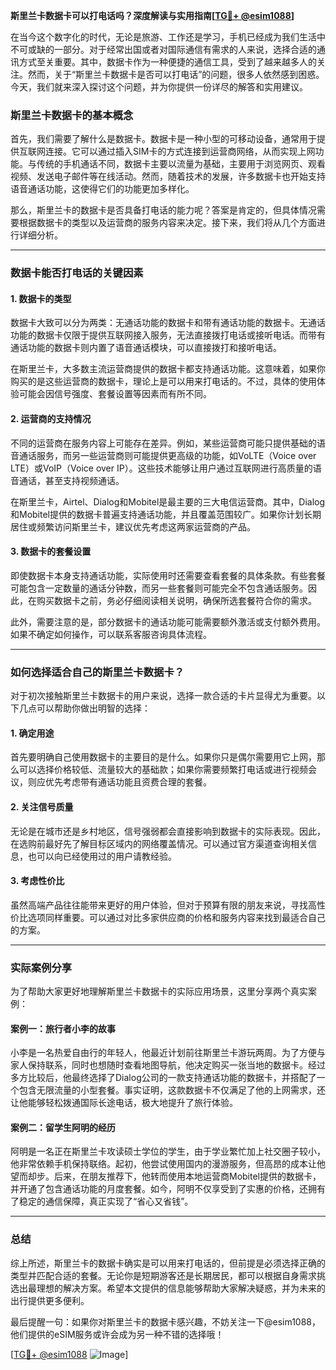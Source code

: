 **斯里兰卡数据卡可以打电话吗？深度解读与实用指南[[TG💪+ @esim1088](https://t.me/s/esim1088)]**

在当今这个数字化的时代，无论是旅游、工作还是学习，手机已经成为我们生活中不可或缺的一部分。对于经常出国或者对国际通信有需求的人来说，选择合适的通讯方式至关重要。其中，数据卡作为一种便捷的通信工具，受到了越来越多人的关注。然而，关于“斯里兰卡数据卡是否可以打电话”的问题，很多人依然感到困惑。今天，我们就来深入探讨这个问题，并为你提供一份详尽的解答和实用建议。

### 斯里兰卡数据卡的基本概念

首先，我们需要了解什么是数据卡。数据卡是一种小型的可移动设备，通常用于提供互联网连接。它可以通过插入SIM卡的方式连接到运营商网络，从而实现上网功能。与传统的手机通话不同，数据卡主要以流量为基础，主要用于浏览网页、观看视频、发送电子邮件等在线活动。然而，随着技术的发展，许多数据卡也开始支持语音通话功能，这使得它们的功能更加多样化。

那么，斯里兰卡的数据卡是否具备打电话的能力呢？答案是肯定的，但具体情况需要根据数据卡的类型以及运营商的服务内容来决定。接下来，我们将从几个方面进行详细分析。

---

### 数据卡能否打电话的关键因素

#### 1. 数据卡的类型
数据卡大致可以分为两类：无通话功能的数据卡和带有通话功能的数据卡。无通话功能的数据卡仅限于提供互联网接入服务，无法直接拨打电话或接听电话。而带有通话功能的数据卡则内置了语音通话模块，可以直接拨打和接听电话。

在斯里兰卡，大多数主流运营商提供的数据卡都支持通话功能。这意味着，如果你购买的是这些运营商的数据卡，理论上是可以用来打电话的。不过，具体的使用体验可能会因信号强度、套餐设置等因素而有所不同。

#### 2. 运营商的支持情况
不同的运营商在服务内容上可能存在差异。例如，某些运营商可能只提供基础的语音通话服务，而另一些运营商则可能提供更高级的功能，如VoLTE（Voice over LTE）或VoIP（Voice over IP）。这些技术能够让用户通过互联网进行高质量的语音通话，甚至支持视频通话。

在斯里兰卡，Airtel、Dialog和Mobitel是最主要的三大电信运营商。其中，Dialog和Mobitel提供的数据卡普遍支持通话功能，并且覆盖范围较广。如果你计划长期居住或频繁访问斯里兰卡，建议优先考虑这两家运营商的产品。

#### 3. 数据卡的套餐设置
即使数据卡本身支持通话功能，实际使用时还需要查看套餐的具体条款。有些套餐可能包含一定数量的通话分钟数，而另一些套餐则可能完全不包含通话服务。因此，在购买数据卡之前，务必仔细阅读相关说明，确保所选套餐符合你的需求。

此外，需要注意的是，部分数据卡的通话功能可能需要额外激活或支付额外费用。如果不确定如何操作，可以联系客服咨询具体流程。

---

### 如何选择适合自己的斯里兰卡数据卡？

对于初次接触斯里兰卡数据卡的用户来说，选择一款合适的卡片显得尤为重要。以下几点可以帮助你做出明智的选择：

#### 1. 确定用途
首先要明确自己使用数据卡的主要目的是什么。如果你只是偶尔需要用它上网，那么可以选择价格较低、流量较大的基础款；如果你需要频繁打电话或进行视频会议，则应优先考虑带有通话功能且资费合理的套餐。

#### 2. 关注信号质量
无论是在城市还是乡村地区，信号强弱都会直接影响到数据卡的实际表现。因此，在选购前最好先了解目标区域内的网络覆盖情况。可以通过官方渠道查询相关信息，也可以向已经使用过的用户请教经验。

#### 3. 考虑性价比
虽然高端产品往往能带来更好的用户体验，但对于预算有限的朋友来说，寻找高性价比选项同样重要。可以通过对比多家供应商的价格和服务内容来找到最适合自己的方案。

---

### 实际案例分享

为了帮助大家更好地理解斯里兰卡数据卡的实际应用场景，这里分享两个真实案例：

#### 案例一：旅行者小李的故事
小李是一名热爱自由行的年轻人，他最近计划前往斯里兰卡游玩两周。为了方便与家人保持联系，同时也想随时查看地图导航，他决定购买一张当地的数据卡。经过多方比较后，他最终选择了Dialog公司的一款支持通话功能的数据卡，并搭配了一个包含无限流量的小型套餐。事实证明，这款数据卡不仅满足了他的上网需求，还让他能够轻松拨通国际长途电话，极大地提升了旅行体验。

#### 案例二：留学生阿明的经历
阿明是一名正在斯里兰卡攻读硕士学位的学生，由于学业繁忙加上社交圈子较小，他非常依赖手机保持联络。起初，他尝试使用国内的漫游服务，但高昂的成本让他望而却步。后来，在朋友推荐下，他转而使用本地运营商Mobitel提供的数据卡，并开通了包含通话功能的月度套餐。如今，阿明不仅享受到了实惠的价格，还拥有了稳定的通信保障，真正实现了“省心又省钱”。

---

### 总结

综上所述，斯里兰卡的数据卡确实是可以用来打电话的，但前提是必须选择正确的类型并匹配合适的套餐。无论你是短期游客还是长期居民，都可以根据自身需求挑选出最理想的解决方案。希望本文提供的信息能够帮助大家解决疑惑，并为未来的出行提供更多便利。

最后提醒一句：如果你对斯里兰卡的数据卡感兴趣，不妨关注一下@esim1088，他们提供的eSIM服务或许会成为另一种不错的选择哦！

[[TG💪+ @esim1088](https://t.me/s/esim1088) ![Image](https://i.postimg.cc/4NQfJmqS/Snipaste-2025-05-13-00-14-12.png)]
